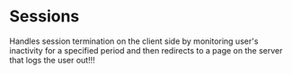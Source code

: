 Sessions
========

Handles session termination on the client side by monitoring user's inactivity for a specified period and then redirects to a page on the server that logs the user out!!!
